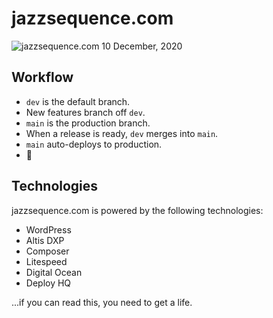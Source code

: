 # jazzsequence.com

![jazzsequence.com 10 December, 2020](https://sfo2.digitaloceanspaces.com/cdn.jazzsequence/wp-content/uploads/2020/12/10120020/Screen-Shot-2020-12-10-at-11.59.56-AM.png)

## Workflow

* `dev` is the default branch.  
* New features branch off `dev`.
* `main` is the production branch.
* When a release is ready, `dev` merges into `main`.
* `main` auto-deploys to production.
* 🎉

## Technologies
jazzsequence.com is powered by the following technologies:

* WordPress
* Altis DXP
* Composer
* Litespeed
* Digital Ocean
* Deploy HQ

...if you can read this, you need to get a life.
